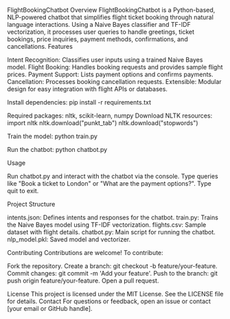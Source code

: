 FlightBookingChatbot
Overview
FlightBookingChatbot is a Python-based, NLP-powered chatbot that simplifies flight ticket booking through natural language interactions. Using a Naive Bayes classifier and TF-IDF vectorization, it processes user queries to handle greetings, ticket bookings, price inquiries, payment methods, confirmations, and cancellations.
Features

Intent Recognition: Classifies user inputs using a trained Naive Bayes model.
Flight Booking: Handles booking requests and provides sample flight prices.
Payment Support: Lists payment options and confirms payments.
Cancellation: Processes booking cancellation requests.
Extensible: Modular design for easy integration with flight APIs or databases.

Install dependencies:  pip install -r requirements.txt

Required packages: nltk, scikit-learn, numpy
Download NLTK resources:  import nltk
nltk.download("punkt_tab")
nltk.download("stopwords")


Train the model:  python train.py


Run the chatbot:  python chatbot.py

Usage

Run chatbot.py and interact with the chatbot via the console.
Type queries like "Book a ticket to London" or "What are the payment options?".
Type quit to exit.

Project Structure

intents.json: Defines intents and responses for the chatbot.
train.py: Trains the Naive Bayes model using TF-IDF vectorization.
flights.csv: Sample dataset with flight details.
chatbot.py: Main script for running the chatbot.
nlp_model.pkl: Saved model and vectorizer.

Contributing
Contributions are welcome! To contribute:

Fork the repository.
Create a branch: git checkout -b feature/your-feature.
Commit changes: git commit -m 'Add your feature'.
Push to the branch: git push origin feature/your-feature.
Open a pull request.

License
This project is licensed under the MIT License. See the LICENSE file for details.
Contact
For questions or feedback, open an issue or contact [your email or GitHub handle].
